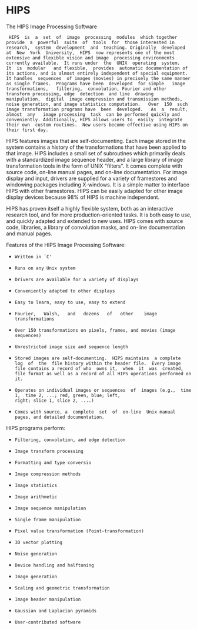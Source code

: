 # HIPS
The HIPS Image Processing Software


     HIPS  is  a  set  of  image  processing  modules  which together  provide  a  powerful  suite  of  tools  for  those interested in research,  system  development  and  teaching. Originally  developed  at  New  York  University,  HIPS  now represents one of the most extensive and flexible vision and image  processing environments currently available.  It runs under  the  UNIX  operating  system.   It  is  modular   and flexible,  provides  automatic documentation of its actions, and is almost entirely independent of special equipment.  It handles  sequences  of images (movies) in precisely the same manner as single frames.  Programs have been  developed  for simple   image   transformations,   filtering,  convolution, Fourier and other transform processing, edge  detection  and line  drawing  manipulation,  digital  image compression and transmission methods, noise generation, and image statistics computation.   Over  150  such image transformation programs have  been  developed.   As  a  result,  almost  any   image processing  task  can be performed quickly and conveniently. Additionally, HIPS allows users to  easily  integrate  their own  custom routines.  New users become effective using HIPS on their first day.

HIPS features images that are  self-documenting.   Each image  stored  in  the  system  contains  a  history  of the transformations that have been applied to that image.   HIPS includes  a  small  set of subroutines which primarily deals
with a standardized  image  sequence  header,  and  a  large library  of  image  transformation tools in the form of UNIX "filters".  It comes complete with  source  code,  on-line manual  pages, and on-line documentation.  For image display and input, drivers are supplied for a variety of framestores and  windowing packages including X-windows.  It is a simple matter to interface HIPS with other framestores.   HIPS  can be  easily  adapted  for other image display devices because 98% of HIPS is machine independent.

HIPS has proven itself a highly flexible  system,  both as  an  interactive  research tool, and for more production-oriented tasks.  It is both easy to use, and quickly adapted and  extended  to  new  uses.   HIPS comes with source code,
libraries, a  library  of  convolution  masks,  and  on-line documentation and manual pages.

Features of the HIPS Image Processing Software:

*     Written in `C'
*     Runs on any Unix system
*     Drivers are available for a variety of displays
*     Conveniently adapted to other displays
*     Easy to learn, easy to use, easy to extend
*     Fourier,   Walsh,   and   dozens   of   other    image transformations
*     Over 150 transformations on pixels, frames, and movies (image sequences)
*     Unrestricted image size and sequence length
*     Stored images are self-documenting.  HIPS maintains  a complete  log  of  the  file history within the header file.  Every image file contains a record of who  owns it,  when  it  was  created,  file format as well as a record of all HIPS operations performed on it.
*     Operates on individual images or sequences  of  images (e.g.,  time  1,  time 2, ...; red, green, blue; left,
      right; slice 1, slice 2, ....)
*     Comes with source, a  complete  set  of  on-line  Unix manual pages, and detailed documentation.

HIPS programs perform:

*     Filtering, convolution, and edge detection
*     Image transform processing
*     Formatting and type conversio
*     Image compression methods
*     Image statistics
*     Image arithmetic
*     Image sequence manipulation
*     Single frame manipulation
*     Pixel value transformation (Point-transformation)
*     3D vector plotting
*     Noise generation
*     Device handling and halftoning
*     Image generation
*     Scaling and geometric transformation
*     Image header manipulation
*     Gaussian and Laplacian pyramids
*     User-contributed software
